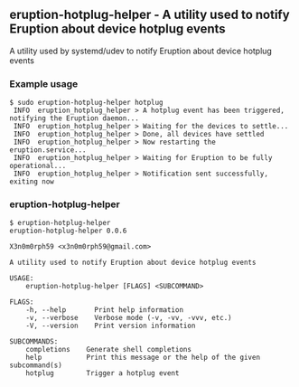 ## eruption-hotplug-helper - A utility used to notify Eruption about device hotplug events

A utility used by systemd/udev to notify Eruption about device hotplug events

### Example usage

```shell
$ sudo eruption-hotplug-helper hotplug
 INFO  eruption_hotplug_helper > A hotplug event has been triggered, notifying the Eruption daemon...
 INFO  eruption_hotplug_helper > Waiting for the devices to settle...
 INFO  eruption_hotplug_helper > Done, all devices have settled
 INFO  eruption_hotplug_helper > Now restarting the eruption.service...
 INFO  eruption_hotplug_helper > Waiting for Eruption to be fully operational...
 INFO  eruption_hotplug_helper > Notification sent successfully, exiting now
```

### eruption-hotplug-helper

```shell
$ eruption-hotplug-helper
eruption-hotplug-helper 0.0.6

X3n0m0rph59 <x3n0m0rph59@gmail.com>

A utility used to notify Eruption about device hotplug events

USAGE:
    eruption-hotplug-helper [FLAGS] <SUBCOMMAND>

FLAGS:
    -h, --help       Print help information
    -v, --verbose    Verbose mode (-v, -vv, -vvv, etc.)
    -V, --version    Print version information

SUBCOMMANDS:
    completions    Generate shell completions
    help           Print this message or the help of the given subcommand(s)
    hotplug        Trigger a hotplug event
```
